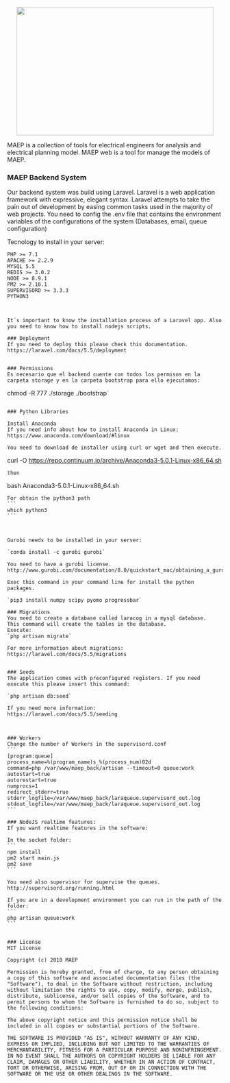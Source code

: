 <p align="center">
    <img width="460" height="300" src="https://maep-tools.github.io/landing-page/assets/img/theme/Vector.svg">
</p>
MAEP is a collection of tools for electrical engineers for analysis and electrical planning model.  
MAEP web is a tool for manage the models of MAEP.

### MAEP Backend System
Our backend system was build using Laravel. Laravel is a web application framework with expressive, elegant syntax. Laravel attempts to take the pain out of development by easing common tasks used in the majority of web projects.
You need to config the .env file that contains the environment variables of the configurations of the system (Databases, email, queue configuration)

Tecnology to install in your server:
```
PHP >= 7.1
APACHE >= 2.2.9
MYSQL 5.5
REDIS >= 3.0.2
NODE >= 8.9.1
PM2 >= 2.10.1
SUPERVISORD >= 3.3.3
PYTHON3



It´s important to know the installation process of a Laravel app. Also you need to know how to install nodejs scripts.

### Deployment
If you need to deploy this please check this documentation. https://laravel.com/docs/5.5/deployment


### Permissions
Es necesario que el backend cuente con todos los permisos en la carpeta storage y en la carpeta bootstrap para ello ejecutamos:

```
chmod -R 777 ./storage ./bootstrap`
```

### Python Libraries

Install Anaconda
If you need info about how to install Anaconda in Linux:
https://www.anaconda.com/download/#linux

You need to download de installer using curl or wget and then execute.
```
curl -O https://repo.continuum.io/archive/Anaconda3-5.0.1-Linux-x86_64.sh
````
then
````
bash Anaconda3-5.0.1-Linux-x86_64.sh
````
For obtain the python3 path
```
which python3
```



Gurobi needs to be installed in your server:

`conda install -c gurobi gurobi`

You need to have a gurobi license.
http://www.gurobi.com/documentation/8.0/quickstart_mac/obtaining_a_gurobi_license.html

Exec this command in your command line for install the python packages.

`pip3 install numpy scipy pyomo progressbar`

### Migrations
You need to create a database called laracog in a mysql database.
This command will create the tables in the database.
Execute:
`php artisan migrate`

For more information about migrations:
https://laravel.com/docs/5.5/migrations


### Seeds
The application comes with preconfigured registers. If you need execute this please insert this command:

`php artisan db:seed`

If you need more information:
https://laravel.com/docs/5.5/seeding



### Workers
Change the number of Workers in the supervisord.conf
```
[program:queue]
process_name=%(program_name)s_%(process_num)02d
command=php /var/www/maep_back/artisan --timeout=0 queue:work
autostart=true
autorestart=true
numprocs=1
redirect_stderr=true
stderr_logfile=/var/www/maep_back/laraqueue.supervisord_out.log
stdout_logfile=/var/www/maep_back/laraqueue.supervisord_out.log
```

### NodeJS realtime features:
If you want realtime features in the software:

In the socket folder:
```
npm install
pm2 start main.js
pm2 save
```

You need also supervisor for supervise the queues.
http://supervisord.org/running.html

If you are in a development environment you can run in the path of the folder:
```
php artisan queue:work
```


### License
MIT License

Copyright (c) 2018 MAEP

Permission is hereby granted, free of charge, to any person obtaining a copy of this software and associated documentation files (the "Software"), to deal in the Software without restriction, including without limitation the rights to use, copy, modify, merge, publish, distribute, sublicense, and/or sell copies of the Software, and to permit persons to whom the Software is furnished to do so, subject to the following conditions:

The above copyright notice and this permission notice shall be included in all copies or substantial portions of the Software.

THE SOFTWARE IS PROVIDED "AS IS", WITHOUT WARRANTY OF ANY KIND, EXPRESS OR IMPLIED, INCLUDING BUT NOT LIMITED TO THE WARRANTIES OF MERCHANTABILITY, FITNESS FOR A PARTICULAR PURPOSE AND NONINFRINGEMENT. IN NO EVENT SHALL THE AUTHORS OR COPYRIGHT HOLDERS BE LIABLE FOR ANY CLAIM, DAMAGES OR OTHER LIABILITY, WHETHER IN AN ACTION OF CONTRACT, TORT OR OTHERWISE, ARISING FROM, OUT OF OR IN CONNECTION WITH THE SOFTWARE OR THE USE OR OTHER DEALINGS IN THE SOFTWARE.
